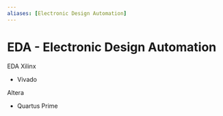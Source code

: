 ```yaml
---
aliases: [Electronic Design Automation]
---
```

# EDA - Electronic Design Automation
EDA
Xilinx
- Vivado

Altera
- Quartus Prime